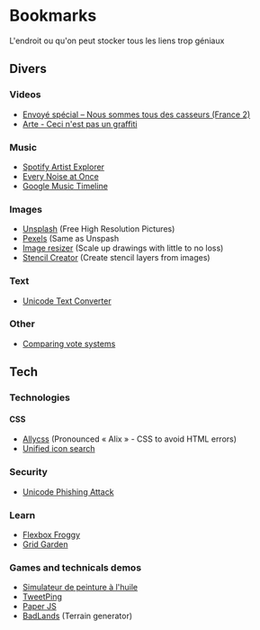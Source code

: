 # Bookmarks
L'endroit ou qu'on peut stocker tous les liens trop géniaux

## Divers
### Videos
* [Envoyé spécial – Nous sommes tous des casseurs (France 2)](https://www.youtube.com/watch?v=-VVzHq0peaE)
* [Arte - Ceci n'est pas un graffiti](http://creative.arte.tv/fr/graffiti)
### Music
* [Spotify Artist Explorer](https://artistexplorer.spotify.com/)
* [Every Noise at Once](http://everynoise.com/engenremap.html)
* [Google Music Timeline](https://research.google.com/bigpicture/music/)
### Images
* [Unsplash](https://unsplash.com/) (Free High Resolution Pictures)
* [Pexels](https://www.pexels.com/) (Same as Unspash
* [Image resizer](http://waifu2x.booru.pics/) (Scale up drawings with little to no loss)
* [Stencil Creator](http://stencilcreator.org/#) (Create stencil layers from images)
### Text
* [Unicode Text Converter](http://qaz.wtf/u/convert.cgi?text=Tho+Cle+Val)
### Other
* [Comparing vote systems](http://ncase.me/ballot/)

## Tech
### Technologies
#### CSS
* [Allycss](http://ffoodd.github.io/a11y.css/index.html) (Pronounced « Alix » - CSS to avoid HTML errors)
* [Unified icon search](http://glyphsearch.com/)
### Security
* [Unicode Phishing Attack](https://thehackernews.com/2017/04/unicode-Punycode-phishing-attack.html)
### Learn
* [Flexbox Froggy](http://flexboxfroggy.com/)
* [Grid Garden](http://cssgridgarden.com/)
### Games and technicals demos
* [Simulateur de peinture à l'huile](http://david.li/paint/)
* [TweetPing](https://tweetping.net/#/)
* [Paper JS](http://paperjs.org/examples/)
* [BadLands](https://wwwtyro.github.io/badlands/) (Terrain generator)
